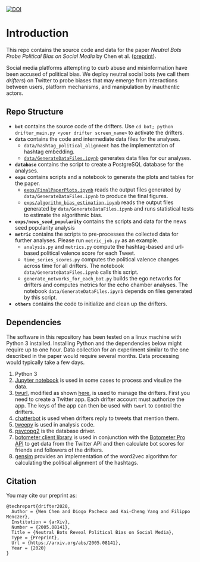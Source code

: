 [![DOI](https://zenodo.org/badge/DOI/10.5281/zenodo.4750190.svg)](https://doi.org/10.5281/zenodo.4750190)

# Introduction

This repo contains the source code and data for the paper *Neutral Bots Probe Political Bias on Social Media* by Chen et al. ([preprint](https://arxiv.org/abs/2005.08141)).

Social media platforms attempting to curb abuse and misinformation have been accused of political bias. We deploy neutral social bots (we call them *drifters*) on Twitter to probe biases that may emerge from interactions between users, platform mechanisms, and manipulation by inauthentic actors. 

## Repo Structure

+ **`bot`** contains the source code of the drifters. Use `cd bot; python drifter_main.py <your drifter screen_name>` to activate the drifters.
+ **`data`** contains the code and intermediate data files for the analyses.
  + `data/hashtag_political_alignment` has the implementation of hashtag embedding.
  + [`data/GenerateDataFiles.ipynb`](/data/GenerateDataFiles.ipynb) generates data files for our analyses.
+ **`database`** contains the script to create a PostgreSQL database for the analyses.
+ **`exps`** contains scripts and a notebook to generate the plots and tables for the paper.
    + [`exps/FinalPaperPlots.ipynb`](/exps/FinalPaperPlots.ipynb) reads the output files generated by `data/GenerateDataFiles.ipynb` to produce the final figures.
    + [`exps/algorithm_bias_estimation.ipynb`](/exps/algorithm_bias_estimation.ipynb) reads the output files generated by `data/GenerateDataFiles.ipynb` and runs statistical tests to estimate the algorithmic bias.
+ **`exps/news_seed_popularity`** contains the scripts and data for the news seed popularity analysis
+ **`metric`** contains the scripts to pre-processes the collected data for further analyses. Please run `metric_job.py` as an example. 
    + `analysis.py` and `metrics.py` compute the hashtag-based and url-based political valence score for each Tweet.
    + `time_series_scores.py` computes the political valence changes across time for all drifters. The notebook `data/GenerateDataFiles.ipynb` calls this script.
    + `generate_networks_for_each_bot.py` builds the ego networks for drifters and computes metrics for the echo chamber analyses. The notebook `data/GenerateDataFiles.ipynb` depends on files generated by this script.
+ **`others`** contains the code to initialize and clean up  the drifters.

## Dependencies

The software in this repository has been tested on a linux machine with Python 3 installed.
Installing Python and the dependencies below might require up to one hour.
Data collection for an experiment similar to the one described in the paper would require several months.
Data processing would typically take a few days.

1. Python 3
2. [Jupyter notebook](https://jupyter.org/) is used in some cases to process and visulize the data.
3. [twurl](https://github.com/twitter/twurl), modified as shown [here](https://github.com/twitter/twurl/issues/10), is used to manage the drifters. First you need to create a Twitter app. Each drifter account must authorize the app. The keys of the app can then be used with  `twurl` to control the drifters. 
4. [chatterbot](https://chatterbot.readthedocs.io/en/stable/) is used when drifters reply to tweets that mention them.
5. [tweepy](https://www.tweepy.org/) is used in analysis code.
6. [psycopg2](https://pypi.org/project/psycopg2/) is the database driver.
7. [botometer client library](https://github.com/IUNetSci/botometer-python) is used in conjunction with the [Botometer Pro API](https://botometer.iuni.iu.edu/#!/api) to get data from the Twitter API and then calculate bot scores for friends and followers of the drifters.
8. [gensim](https://pypi.org/project/gensim/3.5.0/) provides an implementation of the word2vec algorithm for calculating the political alignment of the hashtags.

## Citation

You may cite our preprint as:

```
@techreport{drifter2020,
  Author = {Wen Chen and Diogo Pacheco and Kai-Cheng Yang and Filippo Menczer},
  Institution = {arXiv},
  Number = {2005.08141},
  Title = {Neutral Bots Reveal Political Bias on Social Media},
  Type = {Preprint},
  Url = {https://arxiv.org/abs/2005.08141},
  Year = {2020}
}
```

